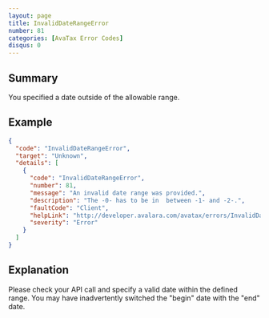 ```yaml
---
layout: page
title: InvalidDateRangeError
number: 81
categories: [AvaTax Error Codes]
disqus: 0
---
```


## Summary

You specified a date outside of the allowable range.

## Example

```json
{
  "code": "InvalidDateRangeError",
  "target": "Unknown",
  "details": [
    {
      "code": "InvalidDateRangeError",
      "number": 81,
      "message": "An invalid date range was provided.",
      "description": "The -0- has to be in  between -1- and -2-.",
      "faultCode": "Client",
      "helpLink": "http://developer.avalara.com/avatax/errors/InvalidDateRangeError",
      "severity": "Error"
    }
  ]
}
```

## Explanation

Please check your API call and specify a valid date within the defined range.  You may have inadvertently switched the "begin" date with the "end" date.

